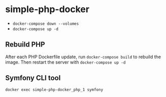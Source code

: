 # simple-php-docker

- `docker-compose down --volumes`
- `docker-compose up -d`

## Rebuild PHP

After each PHP Dockerfile update, run `docker-compose build` to rebuild the image.
Then restart the server with `docker-compose up -d`

## Symfony CLI tool

`docker exec simple-php-docker_php_1 symfony`

